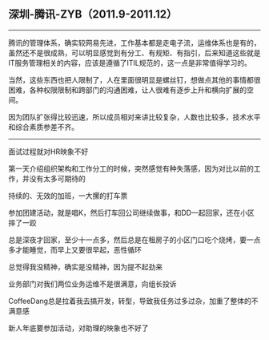 ## 深圳-腾讯-ZYB（2011.9-2011.12）

---

腾讯的管理体系，确实较网易先进，工作基本都是走电子流，运维体系也是有的，虽然还不是很成熟，可以明显感觉到有分工、有规矩、有指引，后来知道这些就是IT服务管理相关的内容，应该是遵循了ITIL规范的，这一点是非常值得学习的。

当然，这些东西也把人限制了，人在里面很明显是螺丝钉，想做点其他的事情都很困难，各种权限限制和跨部门的沟通困难，让人很难有逐步上升和横向扩展的空间。

因为团队扩张得比较迅速，所以成员相对来讲比较复杂，人数也比较多，技术水平和综合素质参差不齐。

---

面试过程就对HR映象不好

第一天介绍组织架构和工作分工的时候，突然感觉有种失落感，因为对比以前的工作，并没有太多可期待的

持续的、无效的加班，一大摞的打车票

参加团建活动，就是唱K，然后打车回公司继续做事，和DD一起回家，还在小区摔了一跤

总是深夜才回家，至少十一点多，然后总是在租房子的小区门口吃个烧烤，要一点多才能睡觉，而早上又要很早起，恶性循环

总觉得我没精神，确实是没精神，因为提不起劲来

业务部门对我们两位业务运维不是很满意，向组长投诉

CoffeeDang总是拉着我去搞开发，转型，导致我任务过多过杂，加重了整体的不满意感

新人年底要参加活动，对助理的映象也不好了

